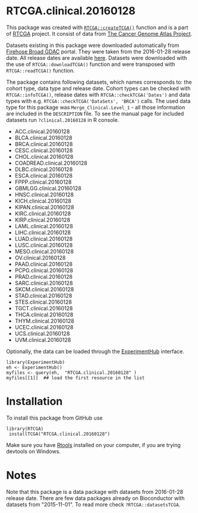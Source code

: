 # RTCGA.clinical.20160128 

This package was created with [`RTCGA::createTCGA()`](http://rtcga.github.io/RTCGA/staticdocs/createTCGA.html) function and is a part of [RTCGA](http://rtcga.github.io/RTCGA/) project. It consist of
data from [The Cancer Genome Atlas Project](https://cancergenome.nih.gov/abouttcga). 

Datasets existing in this package were downloaded automatically from [Firehose Broad GDAC](http://gdac.broadinstitute.org/) portal. They were taken
from the 2016-01-28 release date. All release dates are available [here](http://gdac.broadinstitute.org/runs/). Datasets were downloaded with the use of `RTCGA::downloadTCGA()` function and were transposed with `RTCGA::readTCGA()` function.

The package contains following datasets, which names corresponds to: the cohort type, data type and release date. Cohort types can be checked
with `RTCGA::infoTCGA()`, release dates with `RTCGA::checkTCGA('Dates')` and data types with e.g. `RTCGA::checkTCGA('DataSets', 'BRCA')` calls. 
The used data type for this package was ` Merge_Clinical.Level_1 ` - all those information are included in the `DESCRIPTION` file. To see
the manual page for included datasets run  `?clinical.20160128` in R console. 

-  ACC.clinical.20160128 
-  BLCA.clinical.20160128 
-  BRCA.clinical.20160128 
-  CESC.clinical.20160128 
-  CHOL.clinical.20160128 
-  COADREAD.clinical.20160128 
-  DLBC.clinical.20160128 
-  ESCA.clinical.20160128 
-  FPPP.clinical.20160128 
-  GBMLGG.clinical.20160128 
-  HNSC.clinical.20160128 
-  KICH.clinical.20160128 
-  KIPAN.clinical.20160128 
-  KIRC.clinical.20160128 
-  KIRP.clinical.20160128 
-  LAML.clinical.20160128 
-  LIHC.clinical.20160128 
-  LUAD.clinical.20160128 
-  LUSC.clinical.20160128 
-  MESO.clinical.20160128 
-  OV.clinical.20160128 
-  PAAD.clinical.20160128 
-  PCPG.clinical.20160128 
-  PRAD.clinical.20160128 
-  SARC.clinical.20160128 
-  SKCM.clinical.20160128 
-  STAD.clinical.20160128 
-  STES.clinical.20160128 
-  TGCT.clinical.20160128 
-  THCA.clinical.20160128 
-  THYM.clinical.20160128 
-  UCEC.clinical.20160128 
-  UCS.clinical.20160128 
-  UVM.clinical.20160128 

Optionally, the data can be loaded through the [ExperimentHub](http://www.bioconductor.org/packages/3.4/bioc/vignettes/ExperimentHubData/inst/doc/ExperimentHubData.html) interface.

```{r, eval=FALSE}
library(ExperimentHub)
eh <- ExperimentHub()
myfiles <- query(eh,  "RTCGA.clinical.20160128" )
myfiles[[1]]  ## load the first resource in the list
```


# Installation 

To install this package from GitHub use
```{r, eval=FALSE}
library(RTCGA) 
 installTCGA("RTCGA.clinical.20160128") 
```

Make sure you have [Rtools](https://cran.r-project.org/bin/windows/Rtools/) installed on your computer, if you are trying devtools on Windows.

# Notes

Note that this package is a data package with datasets from 2016-01-28 release date. There are few data packages already on Bioconductor with datasets from "2015-11-01". To read more check `?RTCGA::datasetsTCGA`.